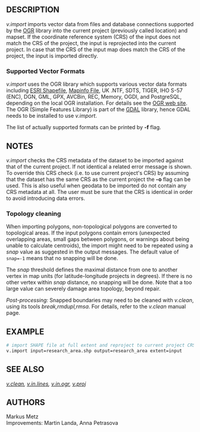 ## DESCRIPTION

*v.import* imports vector data from files and database connections
supported by the [OGR](https://gdal.org/) library into the current
project (previously called location) and mapset. If the coordinate
reference system (CRS) of the input does not match the CRS of the
project, the input is reprojected into the current project. In case that
the CRS of the input map does match the CRS of the project, the input is
imported directly.

### Supported Vector Formats

*v.import* uses the OGR library which supports various vector data
formats including [ESRI
Shapefile](https://gdal.org/en/stable/drivers/vector/shapefile.html),
[Mapinfo File](https://gdal.org/en/stable/drivers/vector/mitab.html), UK
.NTF, SDTS, TIGER, IHO S-57 (ENC), DGN, GML, GPX, AVCBin, REC, Memory,
OGDI, and PostgreSQL, depending on the local OGR installation. For
details see the [OGR web
site](https://gdal.org/en/stable/drivers/vector/). The OGR (Simple
Features Library) is part of the [GDAL](https://gdal.org) library, hence
GDAL needs to be installed to use *v.import*.

The list of actually supported formats can be printed by **-f** flag.

## NOTES

*v.import* checks the CRS metadata of the dataset to be imported against
that of the current project. If not identical a related error message is
shown.  
To override this CRS check (i.e. to use current project's CRS) by
assuming that the dataset has the same CRS as the current project the
**-o** flag can be used. This is also useful when geodata to be imported
do not contain any CRS metadata at all. The user must be sure that the
CRS is identical in order to avoid introducing data errors.

### Topology cleaning

When importing polygons, non-topological polygons are converted to
topological areas. If the input polygons contain errors (unexpected
overlapping areas, small gaps between polygons, or warnings about being
unable to calculate centroids), the import might need to be repeated
using a *snap* value as suggested in the output messages. The default
value of `snap=-1` means that no snapping will be done.

The *snap* threshold defines the maximal distance from one to another
vertex in map units (for latitude-longitude projects in degrees). If
there is no other vertex within *snap* distance, no snapping will be
done. Note that a too large value can severely damage area topology,
beyond repair.

*Post-processing:* Snapped boundaries may need to be cleaned with
*v.clean*, using its tools *break,rmdupl,rmsa*. For details, refer to
the *v.clean* manual page.

## EXAMPLE

```sh
# import SHAPE file at full extent and reproject to current project CRS
v.import input=research_area.shp output=research_area extent=input
```

## SEE ALSO

*[v.clean](v.clean.md), [v.in.lines](v.in.lines.md),
[v.in.ogr](v.in.ogr.md), [v.proj](v.proj.md)*

## AUTHORS

Markus Metz  
Improvements: Martin Landa, Anna Petrasova

